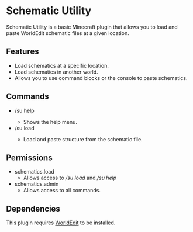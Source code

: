 # Schematic Utility

Schematic Utility is a basic Minecraft plugin that allows you to load and paste WorldEdit schematic files at a given location.

## Features
* Load schematics at a specific location.
* Load schematics in another world.
* Allows you to use command blocks or the console to paste schematics.

## Commands
* /su help <page>
  * Shows the help menu.
* /su load <filename> <world> <x> <y> <z>
  * Load and paste structure from the schematic file.

## Permissions
* schematics.load
  * Allows access to _/su load_ and _/su help_
* schematics.admin
  * Allows access to all commands.

## Dependencies
 This plugin requires [WorldEdit](https://dev.bukkit.org/projects/worldedit) to be installed.
